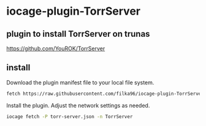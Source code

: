 # iocage-plugin-TorrServer

## plugin to install TorrServer on trunas

<https://github.com/YouROK/TorrServer>

## install

Download the plugin manifest file to your local file system.

```sh
fetch https://raw.githubusercontent.com/filka96/iocage-plugin-TorrServer/main/torr-server.json
```

Install the plugin. Adjust the network settings as needed.

```sh
iocage fetch -P torr-server.json -n TorrServer
```
